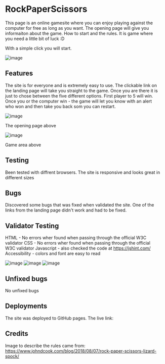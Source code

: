 # RockPaperScissors

This page is an online gamesite where you can enjoy playing against the computer for free as long as you want. The opening page will give you informaiton about the game. How to start and the rules. It is game where you need a little bit of luck :D

With a simple click you will start.

![image](https://user-images.githubusercontent.com/101025365/228987694-9581e23e-80b9-4f2c-abc3-c3d732f06a66.png)

## Features

The site is for everyone and is extremely easy to use. The clickable link on the landing page will take you straight to the game. Once you are there it is just to chose between the five different options. First player to 5 will win. Once you or the computer win - the game will let you know with an alert who won and then take you back som you can restart.

![image](https://user-images.githubusercontent.com/101025365/228988824-aee6bb84-d110-4511-b498-f53c5c51dcd5.png)
 
 The opening page above
 
 ![image](https://user-images.githubusercontent.com/101025365/228988945-e6a417f6-6736-4246-811f-aacb1a6feb8c.png)

Game area above

## Testing

Been tested with diffrent browsers. The site is responsive and looks great in different sizes

## Bugs

Discovered some bugs that was fixed when validated the site. One of the links from the landing page didn't work and had to be fixed.

## Validator Testing

HTML - No errors wher found when passing through the official W3C validator
CSS - No errors wher found when passing through the official W3C validator
Javascript - also checked the code at https://jshint.com/
Accessibility - colors and font are easy to read

![image](https://user-images.githubusercontent.com/101025365/228989269-86b974b6-8818-40e3-8dab-269d5ce7c79b.png)
![image](https://user-images.githubusercontent.com/101025365/228989674-c68cd2d3-8c6c-4be3-9707-d73c8f299849.png)
![image](https://user-images.githubusercontent.com/101025365/228990010-6cc145b5-478a-450c-b97d-54b639485c40.png)

## Unfixed bugs

No unfixed bugs

## Deployments 

The site was deployed to GitHub pages. The live link:

## Credits

Image to describe the rules came from: https://www.johndcook.com/blog/2018/08/07/rock-paper-scissors-lizard-spock/




